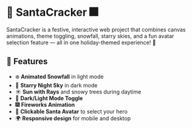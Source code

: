 # 🎅 SantaCracker 🎆

SantaCracker is a festive, interactive web project that combines canvas animations, theme toggling, snowfall, starry skies, and a fun avatar selection feature — all in one holiday-themed experience! 🌟

## 🎁 Features

- ❄️ **Animated Snowfall** in light mode
- 🌌 **Starry Night Sky** in dark mode
- ☀️ **Sun with Rays** and snowy trees during daytime
- 🎨 **Dark/Light Mode Toggle**
- 🎆 **Fireworks Animation**
- 🎅 **Clickable Santa Avatar** to select your hero
- 🌍 **Responsive design** for mobile and desktop

